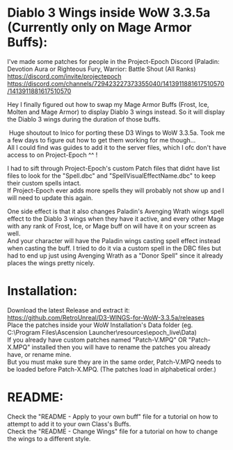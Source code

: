 # Diablo 3 Wings inside WoW 3.3.5a (Currently only on Mage Armor Buffs):
I've made some patches for people in the Project-Epoch Discord (Paladin: Devotion Aura or Righteous Fury, Warrior: Battle Shout (All Ranks)\
https://discord.com/invite/projectepoch \
https://discord.com/channels/729423227373355040/1413911881617510570/1413911881617510570

Hey I finally figured out how to swap my Mage Armor Buffs (Frost, Ice, Molten and Mage Armor) to display Diablo 3 wings instead. So it will display the Diablo 3 wings during the duration of those buffs.

﻿
Huge shoutout to Inico for porting these D3 Wings to WoW 3.3.5a. Took me a few days to figure out how to get them working for me though...\
All I could find was guides to add it to the server files, which I ofc don't have access to on Project-Epoch ^^ !

I had to sift through Project-Epoch's custom Patch files that didnt have list files to look for the "Spell.dbc" and "SpellVisualEffectName.dbc" to keep their custom spells intact.\
If Project-Epoch ever adds more spells they will probably not show up and I will need to update this again.

One side effect is that it also changes Paladin's Avenging Wrath wings spell effect to the Diablo 3 wings when they have it active, and every other Mage with any rank of Frost, Ice, or Mage buff on will have it on your screen as well.\
And your character will have the Paladin wings casting spell effect instead when casting the buff. I tried to do it via a custom spell in the DBC files but had to end up just using Avenging Wrath as a "Donor Spell" since it already places the wings pretty nicely.

# Installation:

Download the latest Release and extract it: https://github.com/RetroUnreal/D3-WINGS-for-WoW-3.3.5a/releases \
Place the patches inside your WoW Installation's Data folder (eg. C:\Program Files\Ascension Launcher\resources\epoch_live\Data)\
If you already have custom patches named "Patch-V.MPQ" OR "Patch-X.MPQ" installed then you will have to rename the patches you already have, or rename mine.\
But you must make sure they are in the same order, Patch-V.MPQ needs to be loaded before Patch-X.MPQ. (The patches load in alphabetical order.)

# README:

Check the "README - Apply to your own buff" file for a tutorial on how to attempt to add it to your own Class's Buffs.\
Check the "README - Change Wings" file for a tutorial on how to change the wings to a different style.
